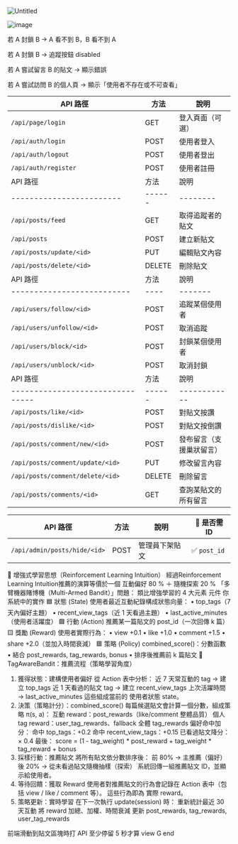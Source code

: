 
![Untitled](https://github.com/user-attachments/assets/4c04b520-027f-4a3b-ae83-22e5d3a88f3d)

![image](https://github.com/user-attachments/assets/3401e3c2-e0e0-4416-b922-7713179f5d4b)

若 A 封鎖 B → A 看不到 B，B 看不到 A

若 A 封鎖 B → 追蹤按鈕 disabled

若 A 嘗試留言 B 的貼文 → 顯示錯誤

若 A 嘗試訪問 B 的個人頁 → 顯示「使用者不存在或不可查看」

| API 路徑               | 方法   | 說明       |
| -------------------- | ---- | -------- |
| `/api/page/login`    | GET  | 登入頁面（可選） |
| `/api/auth/login`    | POST | 使用者登入    |
| `/api/auth/logout`   | POST | 使用者登出    |
| `/api/auth/register` | POST | 使用者註冊    |
| API 路徑                   | 方法     | 說明       | 📌 是否需 ID   |
| ------------------------ | ------ | -------- | ----------- |
| `/api/posts/feed`        | GET    | 取得追蹤者的貼文 | ❌           |
| `/api/posts`             | POST   | 建立新貼文    | ❌           |
| `/api/posts/update/<id>` | PUT    | 編輯貼文內容   | ✅ `post_id` |
| `/api/posts/delete/<id>` | DELETE | 刪除貼文     | ✅ `post_id` |
| API 路徑                     | 方法   | 說明      | 📌 是否需 ID   |
| -------------------------- | ---- | ------- | ----------- |
| `/api/users/follow/<id>`   | POST | 追蹤某個使用者 | ✅ `user_id` |
| `/api/users/unfollow/<id>` | POST | 取消追蹤    | ✅ `user_id` |
| `/api/users/block/<id>`    | POST | 封鎖某個使用者 | ✅ `user_id` |
| `/api/users/unblock/<id>`  | POST | 取消封鎖    | ✅ `user_id` |
| API 路徑                           | 方法     | 說明           | 📌 是否需 ID      |
| -------------------------------- | ------ | ------------ | -------------- |
| `/api/posts/like/<id>`           | POST   | 對貼文按讚        | ✅ `post_id`    |
| `/api/posts/dislike/<id>`        | POST   | 對貼文按倒讚       | ✅ `post_id`    |
| `/api/posts/comment/new/<id>`    | POST   | 發布留言（支援巢狀留言） | ✅ `post_id`    |
| `/api/posts/comment/update/<id>` | PUT    | 修改留言內容       | ✅ `comment_id` |
| `/api/posts/comment/delete/<id>` | DELETE | 刪除留言         | ✅ `comment_id` |
| `/api/posts/comments/<id>`       | GET    | 查詢某貼文的所有留言   | ✅ `post_id`    |

| API 路徑                       | 方法   | 說明      | 📌 是否需 ID   |
| ---------------------------- | ---- | ------- | ----------- |
| `/api/admin/posts/hide/<id>` | POST | 管理員下架貼文 | ✅ `post_id` |


🧠 增強式學習思想（Reinforcement Learning Intuition）
經過Reinforcement Learning Intuition推薦的演算等價於一個 互動偏好 80 % ＋ 隨機探索 20 % 「多臂機器賭博機（Multi-Armed Bandit）」問題：
類比增強學習的 4 大元素
元件  你系統中的實作
🟦 狀態 (State)   使用者最近互動紀錄構成狀態向量：
• top_tags（7 天內偏好主題）
• recent_view_tags（近 1 天看過主題）
• last_active_minutes（使用者活躍度）
🟩 行動 (Action)  推薦某一篇貼文的 post_id（一次回傳 k 篇）
🟨 獎勵 (Reward)  使用者實際行為：
• view +0.1
• like +1.0
• comment +1.5
• share +2.0（並加入時間衰減）
🟥 策略 (Policy)  combined_score()：分數函數
• 結合 post_rewards, tag_rewards, bonus
• 排序後推薦前 k 篇貼文
🔁 TagAwareBandit：推薦流程（策略學習角度）
1. 獲得狀態：建構使用者偏好
從 Action 表中分析：
近 7 天常互動的 tag → 建立 top_tags
近 1 天看過的貼文 tag → 建立 recent_view_tags
上次活躍時間 → last_active_minutes
這些組成當前的 使用者狀態 state。
 2. 決策（策略計分）：combined_score()
每篇候選貼文會計算一個分數，組成策略 π(s, a)：
互動 reward：post_rewards（like/comment 整體品質）
個人 tag reward：user_tag_rewards、fallback 全體 tag_rewards
偏好命中加分：
命中 top_tags：+0.2
命中 recent_view_tags：+0.15
已看過貼文降分：× 0.4
最後：
score = (1 - tag_weight) * post_reward + tag_weight * tag_reward + bonus
3. 採樣行動：推薦貼文
將所有貼文依分數排序後：
前 80% → 主推薦（偏好）
後 20% → 從未看過貼文隨機抽樣（探索）
系統回傳一組推薦貼文 ID，並顯示給使用者。
4. 等待回饋：獲取 Reward
使用者對推薦貼文的行為會記錄在 Action 表中（包括 view / like / comment 等）。
這些行為即為 實際 reward。
5. 策略更新：實時學習
在下一次執行 update(session) 時：
重新統計最近 30 天互動
將 reward 加總、加權、時間衰減
更新 post_rewards, tag_rewards, user_tag_rewards




前端滑動到貼文區塊時打 API 至少停留 5 秒才算 view
        G
    end

